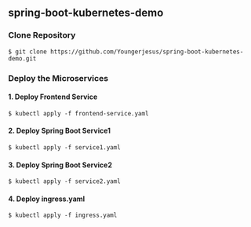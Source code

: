 ## spring-boot-kubernetes-demo

### Clone Repository  

```
$ git clone https://github.com/Youngerjesus/spring-boot-kubernetes-demo.git
```


### Deploy the Microservices

#### 1. Deploy Frontend Service

```
$ kubectl apply -f frontend-service.yaml
```

#### 2. Deploy Spring Boot Service1 

```
$ kubectl apply -f service1.yaml
```

#### 3. Deploy Spring Boot Service2 
```
$ kubectl apply -f service2.yaml
```

#### 4. Deploy ingress.yaml 

```
$ kubectl apply -f ingress.yaml
```




